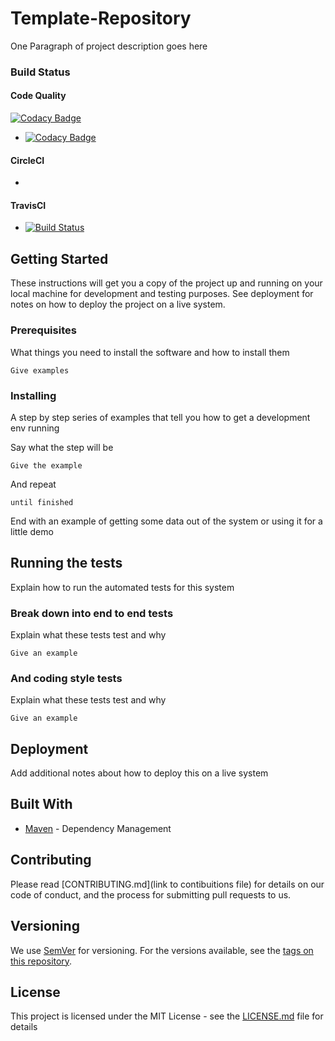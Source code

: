 # Template-Repository

One Paragraph of project description goes here

### Build Status

#### Code Quality
[![Codacy Badge](https://api.codacy.com/project/badge/Grade/af86057ff23540c09fa7a74c05525c29)](https://app.codacy.com/gh/josousa82/Explore-Cron-Jobs?utm_source=github.com&utm_medium=referral&utm_content=josousa82/Explore-Cron-Jobs&utm_campaign=Badge_Grade)
* [![Codacy Badge](https://app.codacy.com/project/badge/Grade/4c04b09260a4462da1efd8abd560d74b)](https://www.codacy.com/manual/josousa82/Explore-Cron-Jobs/dashboard?utm_source=github.com&amp;utm_medium=referral&amp;utm_content=josousa82/Explore-Cron-Jobs&amp;utm_campaign=Badge_Grade)

#### CircleCI
* [![<CircleCI>](https://circleci.com/gh/josousa82/Explore-Cron-Jobs.svg?style=shield)](https://circleci.com/gh/josousa82/Explore-Cron-Jobs)
  
#### TravisCI
* [![Build Status](https://travis-ci.com/josousa82/Explore-Cron-Jobs.svg?branch=master)](https://travis-ci.com/josousa82/Explore-Cron-Jobs) 

## Getting Started

These instructions will get you a copy of the project up and running on your local machine for development and testing purposes. See deployment for notes on how to deploy the project on a live system.

### Prerequisites

What things you need to install the software and how to install them

```
Give examples
```

### Installing

A step by step series of examples that tell you how to get a development env running

Say what the step will be

```
Give the example
```

And repeat

```
until finished
```

End with an example of getting some data out of the system or using it for a little demo

## Running the tests

Explain how to run the automated tests for this system

### Break down into end to end tests

Explain what these tests test and why

```
Give an example
```

### And coding style tests

Explain what these tests test and why

```
Give an example
```

## Deployment

Add additional notes about how to deploy this on a live system

## Built With

* [Maven](https://maven.apache.org/) - Dependency Management


## Contributing

Please read [CONTRIBUTING.md](link to contibuitions file) for details on our code of conduct, and the process for submitting pull requests to us.

## Versioning

We use [SemVer](http://semver.org/) for versioning. For the versions available, see the [tags on this repository](https://github.com/your/project/tags). 

## License

This project is licensed under the MIT License - see the [LICENSE.md](LICENSE.md) file for details

